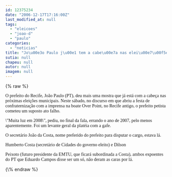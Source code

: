 ```yaml
---
id: 12375234
date: "2006-12-17T17:16:00Z"
last_modified_at: null
tags:
  - "eleicoes"
  - "joao-d"
  - "paulo"
categories:
  - "noticias"
title: "Jo\u00e3o Paulo j\u00e1 tem a cabe\u00e7a nas elei\u00e7\u00f5es de  2008"
sutia: null
chapeu: null
autor: null
imagem: null
---
```

{\% raw %}
<p><P><FONT face=Verdana>O prefeito do Recife, João Paulo (PT), deu mais uma mostra que já está com a cabeça nas próximas eleições municipais. Neste sábado, no discurso em que abriu a festa de confraternização com a imprensa na boate Over Point, no Recife antigo, o prefeito petista cometeu um suposto ato falho.</FONT></P></p>
<p><P><FONT face=Verdana>\"Muita luz em 2008\", pediu, no final da fala, errando o ano de 2007, pelo menos aparentemente. Foi um levante geral da platéia com a gafe.</FONT></P></p>
<p><P><FONT face=Verdana>O secretário João da Costa, nome preferido do prefeito&nbsp;para disputar o cargo,&nbsp;estava lá.</FONT></P></p>
<p><P><FONT face=Verdana>Humberto Costa (secretário de Cidades do governo eleito) e Dilson</p>
<p> Peixoto (futuro presidente da EMTU, que ficará subordinada a Costa), ambos expoentes do PT que Eduardo Campos disse ser um só, não deram as caras por lá.</FONT></P> </p>
{\% endraw %}